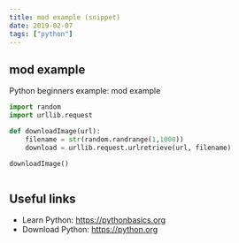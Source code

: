 ```yaml
---
title: mod example (snippet)
date: 2019-02-07
tags: ["python"]
---
```


## mod example

Python beginners example: mod example

```python
import random
import urllib.request

def downloadImage(url):
    filename = str(random.randrange(1,1000))
    download = urllib.request.urlretrieve(url, filename)

downloadImage()



```

## Useful links

- Learn Python: https://pythonbasics.org
- Download Python: https://python.org
